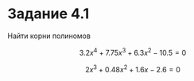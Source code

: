# Задание 4.1

Найти корни полиномов

$$3.2 x^4 + 7.75 x^3 + 6.3 x^2 - 10.5 = 0$$

$$2 x^3 + 0.48 x^2 + 1.6 x - 2.6 = 0$$
